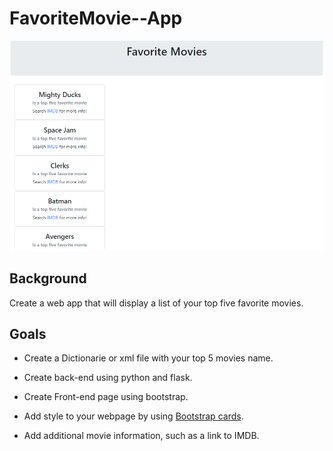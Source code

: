 # FavoriteMovie--App

![favmovie](favoritemovie.png)

## Background

Create a web app that will display a list of your top five favorite movies.


## Goals


* Create a Dictionarie or xml file with your top 5 movies name.

* Create back-end using python and flask.

* Create Front-end page using bootstrap.

* Add style to your webpage by using [Bootstrap cards](https://getbootstrap.com/docs/4.0/components/card/). 

* Add additional movie information, such as a link to IMDB.
